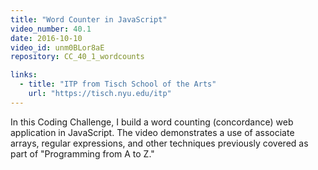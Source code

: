```yaml
---
title: "Word Counter in JavaScript"
video_number: 40.1
date: 2016-10-10
video_id: unm0BLor8aE
repository: CC_40_1_wordcounts

links:
  - title: "ITP from Tisch School of the Arts"  
    url: "https://tisch.nyu.edu/itp"
---
```


In this Coding Challenge, I build a word counting (concordance) web application in JavaScript.   The video demonstrates a use of associate arrays, regular expressions, and other techniques previously covered as part of "Programming from A to Z."
